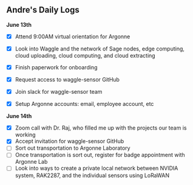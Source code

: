 ## Andre's Daily Logs ##

**June 13th**
* [x] Attend 9:00AM virtual orientation for Argonne
* [x] Look into Waggle and the network of Sage nodes, edge computing, cloud uploading, cloud computing, and cloud extracting
* [x] Finish paperwork for onboarding
* [x] Request access to waggle-sensor GitHub
* [x] Join slack for waggle-sensor team
* [x] Setup Argonne accounts: email, employee account, etc


**June 14th**
* [x] Zoom call with Dr. Raj, who filled me up with the projects our team is working
* [x] Accept invitation for waggle-sensor GitHub
* [ ] Sort out transportation to Argonne Laboratory
* [ ] Once transportation is sort out, register for badge appointment with Argonne Lab
* [ ] Look into ways to create a private local network between NVIDIA system, RAK2287, and the individual sensors using LoRaWAN
